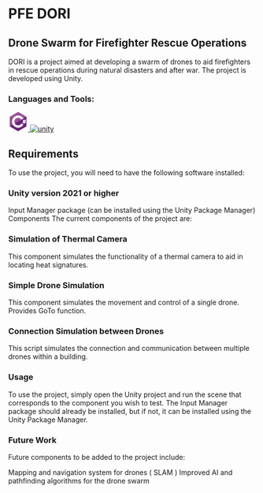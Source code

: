 # PFE DORI
## Drone Swarm for Firefighter Rescue Operations
DORI is a project aimed at developing a swarm of drones to aid firefighters in rescue operations during natural disasters and after war. The project is developed using Unity.

<h3 align="left">Languages and Tools:</h3>
<p align="left"> <a href="https://www.w3schools.com/cs/" target="_blank" rel="noreferrer"> <img src="https://raw.githubusercontent.com/devicons/devicon/master/icons/csharp/csharp-original.svg" alt="csharp" width="40" height="40"/> </a> <a href="https://unity.com/" target="_blank" rel="noreferrer"> <img src="https://www.vectorlogo.zone/logos/unity3d/unity3d-icon.svg" alt="unity" width="40" height="40"/> </a> </p>

## Requirements
To use the project, you will need to have the following software installed:

### Unity version 2021 or higher
Input Manager package (can be installed using the Unity Package Manager)
Components
The current components of the project are:

### Simulation of Thermal Camera
This component simulates the functionality of a thermal camera to aid in locating heat signatures.

### Simple Drone Simulation
This component simulates the movement and control of a single drone.
Provides GoTo function.

### Connection Simulation between Drones
This script simulates the connection and communication between multiple drones within a building.

### Usage
To use the project, simply open the Unity project and run the scene that corresponds to the component you wish to test. The Input Manager package should already be installed, but if not, it can be installed using the Unity Package Manager.

### Future Work
Future components to be added to the project include:

Mapping and navigation system for drones ( SLAM )
Improved AI and pathfinding algorithms for the drone swarm
